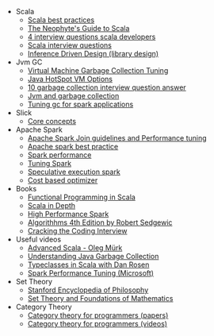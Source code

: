 * Scala
  * [Scala best practices](https://github.com/alexandru/scala-best-practices)
  * [The Neophyte's Guide to Scala](https://danielwestheide.com/scala/neophytes.html)
  * [4 interview questions scala developers](https://insights.dice.com/2014/09/12/4-interview-questions-scala-developers/)
  * [Scala interview questions](https://pedrorijo.com/blog/scala-interview-questions/)
  * [Inference Driven Design (library design)](https://mpilquist.github.io/blog/2018/07/04/fs2/)
* Jvm GC
  * [Virtual Machine Garbage Collection Tuning](http://www.oracle.com/technetwork/java/javase/gc-tuning-6-140523.html)
  * [Java HotSpot VM Options](https://www.oracle.com/technetwork/articles/java/vmoptions-jsp-140102.html)
  * [10 garbage collection interview question answer](https://javarevisited.blogspot.com/2012/10/10-garbage-collection-interview-question-answer.html)
  * [Jvm and garbage collection](https://dzone.com/articles/jvm-and-garbage-collection)
  * [Tuning gc for spark applications](https://databricks.com/blog/2015/05/28/tuning-java-garbage-collection-for-spark-applications.html)
* Slick
  * [Core concepts](http://slick.lightbend.com/doc/3.2.0/concepts.html)
* Apache Spark
  * [Apache Spark Join guidelines and Performance tuning](https://github.com/vaquarkhan/vk-wiki-notes/wiki/Apache-Spark-Join-guidelines-and-Performance-tuning)
  * [Apache spark best practice](https://umbertogriffo.gitbooks.io/apache-spark-best-practices-and-tuning/)
  * [Spark performance](https://michalsenkyr.github.io/2018/01/spark-performance)
  * [Tuning Spark](https://spark.apache.org/docs/latest/tuning.html)
  * [Speculative execution spark](https://blog.knoldus.com/tuning-apache-spark-application-with-speculation/)
  * [Cost based optimizer](https://databricks.com/blog/2017/08/31/cost-based-optimizer-in-apache-spark-2-2.html)
* Books
  * [Functional Programming in Scala](https://www.amazon.com/Functional-Programming-Scala-Paul-Chiusano/dp/1617290653/ref=pd_lpo_sbs_14_t_1?_encoding=UTF8&psc=1&refRID=C345JFSGJVB0RTQQW09H)
  * [Scala in Depth](https://www.amazon.com/Scala-Depth-Joshua-D-Suereth/dp/1935182706)
  * [High Performance Spark](https://www.amazon.com/dp/1491943203/ref=emc_b_5_t)
  * [Algorithhms 4th Edition by Robert Sedgewic](https://www.amazon.com/Algorithms-4th-Robert-Sedgewick/dp/032157351X?keywords=algorithms+4th+edition+by+robert+sedgewick&qid=1537865879&s=Books&sr=1-1-spell&ref=sr_1_1)
  * [Cracking the Coding Interview](https://www.amazon.com/Cracking-Coding-Interview-Programming-Questions/dp/0984782850?keywords=Gayle+Laakmann+McDowell+-+Cracking+the+Coding+Interview&qid=1537866048&s=Books&sr=1-1-catcorr&ref=sr_1_1)
* Useful videos
  * [Advanced Scala - Oleg Mürk](https://www.youtube.com/watch?v=hC4gGCD3vlY)
  * [Understanding Java Garbage Collection](https://www.youtube.com/watch?v=Uj1_4shgXpk)
  * [Typeclasses in Scala with Dan Rosen](https://www.youtube.com/watch?v=sVMES4RZF-8)
  * [Spark Performance Tuning (Microsoft)](https://www.youtube.com/watch?v=LtcPhcHAvLw)
* Set Theory
  * [Stanford Encyclopedia of Philosophy](https://plato.stanford.edu/entries/set-theory/)
  * [Set Theory and Foundations of Mathematics](http://www.settheory.net/)
* Category Theory
  * [Category theory for programmers (papers)](https://bartoszmilewski.com/2014/10/28/category-theory-for-programmers-the-preface/)
  * [Category theory for programmers (videos)](https://www.youtube.com/watch?v=I8LbkfSSR58&list=PLbgaMIhjbmEnaH_LTkxLI7FMa2HsnawM_)
